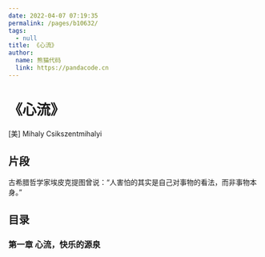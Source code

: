 ```yaml
---
date: 2022-04-07 07:19:35
permalink: /pages/b10632/
tags: 
  - null
title: 《心流》
author: 
  name: 熊猫代码
  link: https://pandacode.cn
---
```

# 《心流》

[美] Mihaly Csikszentmihalyi

## 片段

古希腊哲学家埃皮克提图曾说：“人害怕的其实是自己对事物的看法，而非事物本身。”



## 目录

### 第一章 心流，快乐的源泉